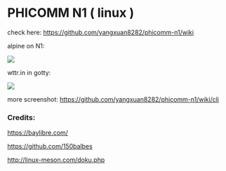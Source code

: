 # PHICOMM N1 ( linux )

check here: https://github.com/yangxuan8282/phicomm-n1/wiki

alpine on N1:

![](https://github.com/yangxuan8282/phicomm-n1/raw/master/2018-09-27-090933_1920x1080_scrot.png)

wttr.in in gotty:

![](https://github.com/yangxuan8282/phicomm-n1/raw/master/chrome_2018-09-27_09-16-18.png)

more screenshot: https://github.com/yangxuan8282/phicomm-n1/wiki/cli

### Credits:

https://baylibre.com/

https://github.com/150balbes

http://linux-meson.com/doku.php
